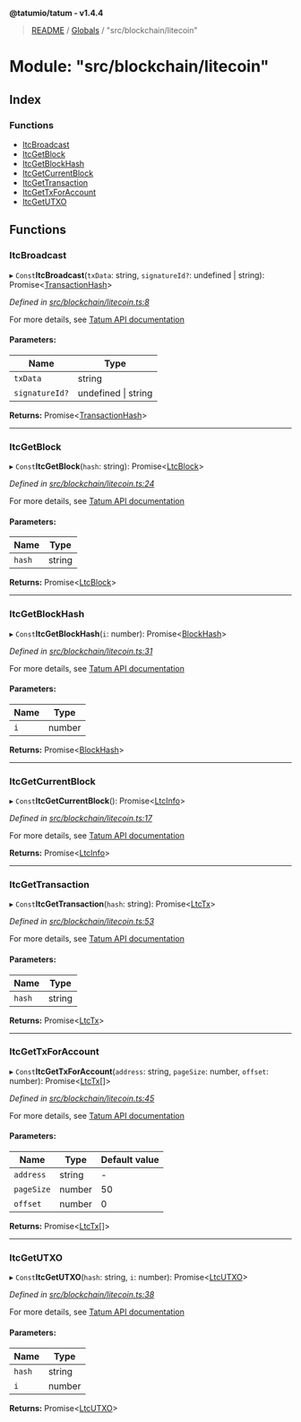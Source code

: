 **@tatumio/tatum - v1.4.4**

> [README](../README.md) / [Globals](../globals.md) / "src/blockchain/litecoin"

# Module: "src/blockchain/litecoin"

## Index

### Functions

* [ltcBroadcast](_src_blockchain_litecoin_.md#ltcbroadcast)
* [ltcGetBlock](_src_blockchain_litecoin_.md#ltcgetblock)
* [ltcGetBlockHash](_src_blockchain_litecoin_.md#ltcgetblockhash)
* [ltcGetCurrentBlock](_src_blockchain_litecoin_.md#ltcgetcurrentblock)
* [ltcGetTransaction](_src_blockchain_litecoin_.md#ltcgettransaction)
* [ltcGetTxForAccount](_src_blockchain_litecoin_.md#ltcgettxforaccount)
* [ltcGetUTXO](_src_blockchain_litecoin_.md#ltcgetutxo)

## Functions

### ltcBroadcast

▸ `Const`**ltcBroadcast**(`txData`: string, `signatureId?`: undefined \| string): Promise\<[TransactionHash](../interfaces/_src_model_response_common_transactionhash_.transactionhash.md)>

*Defined in [src/blockchain/litecoin.ts:8](https://github.com/tatumio/tatum-js/blob/c5d1e16/src/blockchain/litecoin.ts#L8)*

For more details, see <a href="https://tatum.io/apidoc.html#operation/LtcBroadcast" target="_blank">Tatum API documentation</a>

#### Parameters:

Name | Type |
------ | ------ |
`txData` | string |
`signatureId?` | undefined \| string |

**Returns:** Promise\<[TransactionHash](../interfaces/_src_model_response_common_transactionhash_.transactionhash.md)>

___

### ltcGetBlock

▸ `Const`**ltcGetBlock**(`hash`: string): Promise\<[LtcBlock](../interfaces/_src_model_response_ltc_ltcblock_.ltcblock.md)>

*Defined in [src/blockchain/litecoin.ts:24](https://github.com/tatumio/tatum-js/blob/c5d1e16/src/blockchain/litecoin.ts#L24)*

For more details, see <a href="https://tatum.io/apidoc.html#operation/LtcGetBlock" target="_blank">Tatum API documentation</a>

#### Parameters:

Name | Type |
------ | ------ |
`hash` | string |

**Returns:** Promise\<[LtcBlock](../interfaces/_src_model_response_ltc_ltcblock_.ltcblock.md)>

___

### ltcGetBlockHash

▸ `Const`**ltcGetBlockHash**(`i`: number): Promise\<[BlockHash](../interfaces/_src_model_response_common_blockhash_.blockhash.md)>

*Defined in [src/blockchain/litecoin.ts:31](https://github.com/tatumio/tatum-js/blob/c5d1e16/src/blockchain/litecoin.ts#L31)*

For more details, see <a href="https://tatum.io/apidoc.html#operation/LtcGetBlockHash" target="_blank">Tatum API documentation</a>

#### Parameters:

Name | Type |
------ | ------ |
`i` | number |

**Returns:** Promise\<[BlockHash](../interfaces/_src_model_response_common_blockhash_.blockhash.md)>

___

### ltcGetCurrentBlock

▸ `Const`**ltcGetCurrentBlock**(): Promise\<[LtcInfo](../interfaces/_src_model_response_ltc_ltcinfo_.ltcinfo.md)>

*Defined in [src/blockchain/litecoin.ts:17](https://github.com/tatumio/tatum-js/blob/c5d1e16/src/blockchain/litecoin.ts#L17)*

For more details, see <a href="https://tatum.io/apidoc.html#operation/LtcGetBlockChainInfo" target="_blank">Tatum API documentation</a>

**Returns:** Promise\<[LtcInfo](../interfaces/_src_model_response_ltc_ltcinfo_.ltcinfo.md)>

___

### ltcGetTransaction

▸ `Const`**ltcGetTransaction**(`hash`: string): Promise\<[LtcTx](../interfaces/_src_model_response_ltc_ltctx_.ltctx.md)>

*Defined in [src/blockchain/litecoin.ts:53](https://github.com/tatumio/tatum-js/blob/c5d1e16/src/blockchain/litecoin.ts#L53)*

For more details, see <a href="https://tatum.io/apidoc.html#operation/LtcGetRawTransaction" target="_blank">Tatum API documentation</a>

#### Parameters:

Name | Type |
------ | ------ |
`hash` | string |

**Returns:** Promise\<[LtcTx](../interfaces/_src_model_response_ltc_ltctx_.ltctx.md)>

___

### ltcGetTxForAccount

▸ `Const`**ltcGetTxForAccount**(`address`: string, `pageSize`: number, `offset`: number): Promise\<[LtcTx](../interfaces/_src_model_response_ltc_ltctx_.ltctx.md)[]>

*Defined in [src/blockchain/litecoin.ts:45](https://github.com/tatumio/tatum-js/blob/c5d1e16/src/blockchain/litecoin.ts#L45)*

For more details, see <a href="https://tatum.io/apidoc.html#operation/LtcGetTxByAddress" target="_blank">Tatum API documentation</a>

#### Parameters:

Name | Type | Default value |
------ | ------ | ------ |
`address` | string | - |
`pageSize` | number | 50 |
`offset` | number | 0 |

**Returns:** Promise\<[LtcTx](../interfaces/_src_model_response_ltc_ltctx_.ltctx.md)[]>

___

### ltcGetUTXO

▸ `Const`**ltcGetUTXO**(`hash`: string, `i`: number): Promise\<[LtcUTXO](../interfaces/_src_model_response_ltc_ltxutxo_.ltcutxo.md)>

*Defined in [src/blockchain/litecoin.ts:38](https://github.com/tatumio/tatum-js/blob/c5d1e16/src/blockchain/litecoin.ts#L38)*

For more details, see <a href="https://tatum.io/apidoc.html#operation/LtcGetUTXO" target="_blank">Tatum API documentation</a>

#### Parameters:

Name | Type |
------ | ------ |
`hash` | string |
`i` | number |

**Returns:** Promise\<[LtcUTXO](../interfaces/_src_model_response_ltc_ltxutxo_.ltcutxo.md)>
